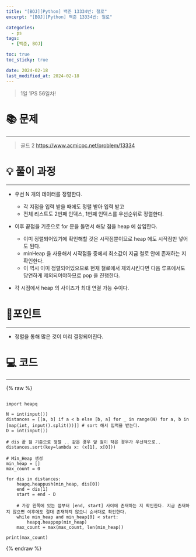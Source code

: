 ```yaml
---
title: "[BOJ][Python] 백준 13334번: 철로"
excerpt: "[BOJ][Python] 백준 13334번: 철로"

categories:
  - ps
tags:
  - [백준, BOJ]

toc: true
toc_sticky: true

date: 2024-02-18
last_modified_at: 2024-02-18
---
```


> 1일 1PS 56일차!

# 📚 문제

---

> 골드 2
https://www.acmicpc.net/problem/13334

# 💡 풀이 과정

---

- 우선 N 개의 데이터를 정렬한다.
  - 각 지점을 입력 받을 때에도 정렬 받아 입력 받고
  - 전체 리스트도 2번째 인덱스, 1번째 인덱스를 우선순위로 정렬한다. 

- 이후 끝점을 기준으로 for 문을 돌면서 해당 점을 heap 에 삽입한다.
  - 이미 정렬되어있기에 확인해할 것은 시작점뿐이므로 heap 에도 시작점만 넣어도 된다.
  - minHeap 을 사용해서 시작점들 중에서 최소값이 지금 철로 안에 존재하는 지 확인한다.
  - 이 역시 이미 정렬되어있으므로 현재 철로에서 제외시킨다면 다음 루프에서도 당연하게 제외되어야하므로 pop 을 진행한다. 

- 각 시점에서 heap 의 사이즈가 최대 연결 가능 수이다.

# 📌포인트

--- 

- 정렬을 통해 많은 것이 미리 결정되어진다.

# 💻 코드

---

{% raw %}

```

import heapq

N = int(input())
distances = [[a, b] if a < b else [b, a] for _ in range(N) for a, b in [map(int, input().split())]] # sort 해서 입력을 받는다.
D = int(input())

# dis 끝 점 기준으로 정렬 .. 같은 경우 앞 점이 작은 경우가 우선적으로..
distances.sort(key=lambda x: (x[1], x[0]))

# Min_Heap 생성
min_heap = []
max_count = 0

for dis in distances:
    heapq.heappush(min_heap, dis[0])
    end = dis[1]
    start = end - D

    # 가장 왼쪽에 있는 점부터 [end, start] 사이에 존재하는 지 확인한다. 지금 존재하지 않으면 이후에도 절대 존재하지 않으니 순서대로 확인한다.
    while min_heap and min_heap[0] < start:
        heapq.heappop(min_heap)
    max_count = max(max_count, len(min_heap))

print(max_count)

```

{% endraw %}
